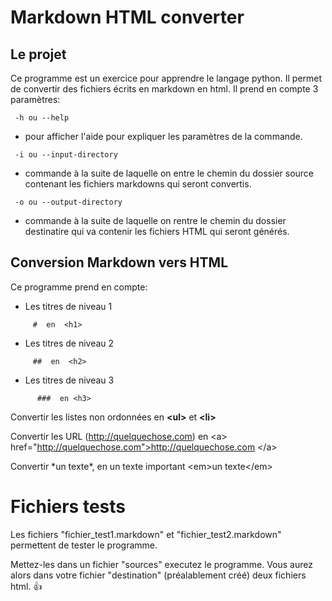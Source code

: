 # Markdown HTML converter
## Le projet
Ce programme est un exercice pour apprendre le langage python.
Il permet de convertir des fichiers écrits en markdown en html.
Il prend en compte 3 paramètres:
<!-- -->
     -h ou --help
  * pour afficher l'aide pour expliquer les paramètres de la commande.
<!-- -->
     -i ou --input-directory 
  * commande à la suite de laquelle on entre le chemin du dossier source contenant les fichiers markdowns qui seront convertis.
<!-- -->  
     -o ou --output-directory 
  * commande à la suite de laquelle on rentre le chemin du dossier destinatire qui va contenir les fichiers HTML qui seront générés.

## Conversion Markdown vers HTML

Ce programme prend en compte:
  * Les titres de niveau 1
 <!-- -->
         #  en  <h1>
  * Les titres de niveau 2
  <!-- -->
         ##  en  <h2>
  * Les titres de niveau 3
  <!-- -->
          ###  en <h3>
       
Convertir les listes non ordonnées en **\<ul>** et **\<li>**

Convertir les URL (http://quelquechose.com) en \<a> href="http://quelquechose.com">http://quelquechose.com \</a>

Convertir \*un texte*, en un texte important \<em>un texte\</em>

# Fichiers tests

Les fichiers "fichier_test1.markdown" et "fichier_test2.markdown" permettent de tester le programme.

Mettez-les dans un fichier "sources" executez le programme. Vous aurez alors dans votre fichier "destination" (préalablement créé) deux fichiers html. :+1:  
